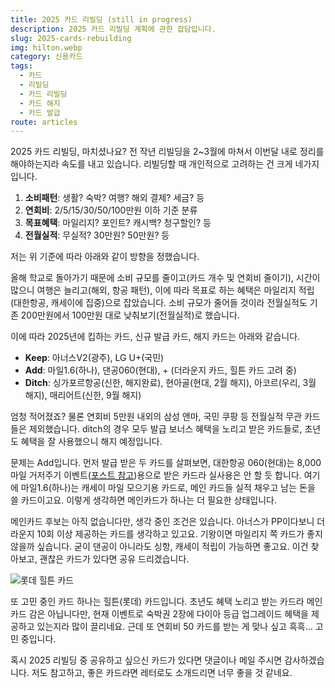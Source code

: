 ```yaml
---
title: 2025 카드 리빌딩 (still in progress)
description: 2025 카드 리빌딩 계획에 관한 잡담입니다.
slug: 2025-cards-rebuilding
img: hilton.webp
category: 신용카드
tags:
  - 카드
  - 리빌딩
  - 카드 리빌딩
  - 카드 해지
  - 카드 발급
route: articles
---
```


2025 카드 리빌딩, 마치셨나요? 전 작년 리빌딩을 2~3월에 마쳐서 이번달 내로 정리를 해야하는지라 속도를 내고 있습니다. 리빌딩할 때 개인적으로 고려하는 건 크게 네가지입니다.

1. **소비패턴**: 생활? 숙박? 여행? 해외 결제? 세금? 등
2. **연회비**: 2/5/15/30/50/100만원 이하 기준 분류
3. **목표혜택**: 마일리지? 포인트? 캐시백? 청구할인? 등
4. **전월실적**: 무실적? 30만원? 50만원? 등

저는 위 기준에 따라 아래와 같이 방향을 정했습니다.

올해 학교로 돌아가기 때문에 소비 규모를 줄이고(카드 개수 및 연회비 줄이기), 시간이 많으니 여행은 늘리고(해외, 항공 패턴), 이에 따라 목표로 하는 혜택은 마일리지 적립(대한항공, 캐세이에 집중)으로 잡았습니다. 소비 규모가 줄어들 것이라 전월실적도 기존 200만원에서 100만원 대로 낮춰보기(전월실적)로 했습니다.

이에 따라 2025년에 킵하는 카드, 신규 발급 카드, 해지 카드는 아래와 같습니다.

- **Keep**: 아너스V2(광주), LG U+(국민)
- **Add**: 마일1.6(하나), 댄공060(현대), + (더라운지 카드, 힐튼 카드 고려 중)
- **Ditch**: 싱가포르항공(신한, 해지완료), 현아골(현대, 2월 해지), 아코르(우리, 3월 해지), 매리어트(신한, 9월 해지)

엄청 적어졌죠? 물론 연회비 5만원 내외의 삼성 앤마, 국민 쿠팡 등 전월실적 무관 카드들은 제외했습니다. ditch의 경우 모두 발급 보너스 혜택을 노리고 받은 카드들로, 초년도 혜택을 잘 사용했으니 해지 예정입니다.

문제는 Add입니다. 먼저 발급 받은 두 카드를 살펴보면, 대한항공 060(현대)는 8,000 마일 거저주기 이벤트([포스트 참고](https://cherrypickreminder.substack.com/p/8-12-visa-30-jw))용으로 받은 카드라 실사용은 안 할 듯 합니다. 여기에 마일1.6(하나)는 캐세이 마일 모으기용 카드로, 메인 카드들 실적 채우고 남는 돈을 쓸 카드이고요. 이렇게 생각하면 메인카드가 하나는 더 필요한 상태입니다.

메인카드 후보는 아직 없습니다만, 생각 중인 조건은 있습니다. 아너스가 PP이다보니 더라운지 10회 이상 제공하는 카드를 생각하고 있고요. 기왕이면 마일리지 쪽 카드가 좋지 않을까 싶습니다. 굳이 댄공이 아니라도 싱항, 캐세이 적립이 가능하면 좋고요. 이건 찾아보고, 괜찮은 카드가 있다면 공유 드리겠습니다.

![롯데 힐튼 카드](/2025-cards-rebuilding/hilton.webp)

또 고민 중인 카드 하나는 힐튼(롯데) 카드입니다. 초년도 혜택 노리고 받는 카드라 메인카드 감은 아닙니다만, 현재 이벤트로 숙박권 2장에 다이아 등급 업그레이드 혜택을 제공하고 있는지라 많이 끌리네요. 근데 또 연회비 50 카드를 받는 게 맞나 싶고 흑흑… 고민 중입니다.

혹시 2025 리빌딩 중 공유하고 싶으신 카드가 있다면 댓글이나 메일 주시면 감사하겠습니다. 저도 참고하고, 좋은 카드라면 레터로도 소개드리면 너무 좋을 것 같네요.
